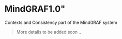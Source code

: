 # MindGRAF1.0" 
Contexts and Consistency part of the MindGRAF system
> More details to be added soon ..

